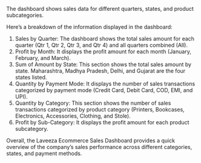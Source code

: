 The dashboard shows sales data for different quarters, states, and product subcategories.

Here’s a breakdown of the information displayed in the dashboard:

1. Sales by Quarter: The dashboard shows the total sales amount for each quarter (Qtr 1, Qtr 2, Qtr 3, and Qtr 4) and all quarters combined (All).
2. Profit by Month: It displays the profit amount for each month (January, February, and March).
4. Sum of Amount by State: This section shows the total sales amount by state. Maharashtra, Madhya Pradesh, Delhi, and Gujarat are the four states listed.
5. Quantity by Payment Mode: It displays the number of sales transactions categorized by payment mode (Credit Card, Debit Card, COD, EMI, and UPI).
6. Quantity by Category: This section shows the number of sales transactions categorized by product category (Printers, Bookcases, Electronics, Accessories, Clothing, and Stole).
7. Profit by Sub-Category: It displays the profit amount for each product subcategory.

Overall, the Laveeza Ecommerce Sales Dashboard provides a quick overview of the company’s sales performance across different categories, states, and payment methods.
